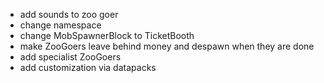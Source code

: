 - add sounds to zoo goer
- change namespace
- change MobSpawnerBlock to TicketBooth
- make ZooGoers leave behind money and despawn when they are done
- add specialist ZooGoers
- add customization via datapacks